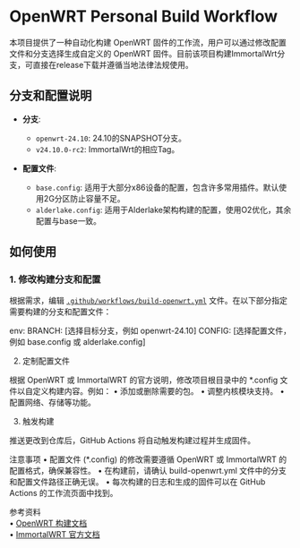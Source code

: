 # OpenWRT Personal Build Workflow

本项目提供了一种自动化构建 OpenWRT 固件的工作流，用户可以通过修改配置文件和分支选择生成自定义的 OpenWRT 固件。目前该项目构建ImmortalWrt分支，可直接在release下载并遵循当地法律法规使用。

## 分支和配置说明

- **分支**: 
  - `openwrt-24.10`: 24.10的SNAPSHOT分支。
  - `v24.10.0-rc2`: ImmortalWrt的相应Tag。
  
- **配置文件**:
  - `base.config`: 适用于大部分x86设备的配置，包含许多常用插件。默认使用2G分区防止容量不足。
  - `alderlake.config`: 适用于Alderlake架构构建的配置，使用O2优化，其余配置与base一致。

## 如何使用

### 1. 修改构建分支和配置
根据需求，编辑 [`.github/workflows/build-openwrt.yml`](https://github.com/t0saki/openwrt-personal/blob/main/.github/workflows/build-openwrt.yml) 文件。在以下部分指定需要构建的分支和配置文件：

env:
  BRANCH: [选择目标分支，例如 openwrt-24.10]
  CONFIG: [选择配置文件，例如 base.config 或 alderlake.config]

2. 定制配置文件

根据 OpenWRT 或 ImmortalWRT 的官方说明，修改项目根目录中的 *.config 文件以自定义构建内容。例如：
	•	添加或删除需要的包。
	•	调整内核模块支持。
	•	配置网络、存储等功能。

3. 触发构建

推送更改到仓库后，GitHub Actions 将自动触发构建过程并生成固件。

注意事项
	•	配置文件 (*.config) 的修改需要遵循 OpenWRT 或 ImmortalWRT 的配置格式，确保兼容性。
	•	在构建前，请确认 build-openwrt.yml 文件中的分支和配置文件路径正确无误。
	•	每次构建的日志和生成的固件可以在 GitHub Actions 的工作流页面中找到。

参考资料  
	•	[OpenWRT 构建文档](https://openwrt.org/docs/guide-developer/toolchain/use-buildsystem)  
	•	[ImmortalWRT 官方文档](https://github.com/immortalwrt/immortalwrt/blob/master/README.md) 
